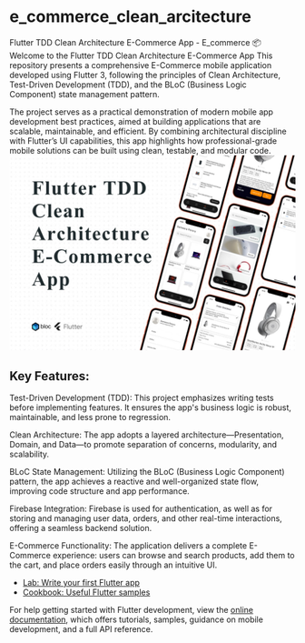 # e_commerce_clean_arcitecture

Flutter TDD Clean Architecture E-Commerce App - E_commerce
📦 Welcome to the Flutter TDD Clean Architecture E-Commerce App
This repository presents a comprehensive E-Commerce mobile application developed using Flutter 3, following the principles of Clean Architecture, Test-Driven Development (TDD), and the BLoC (Business Logic Component) state management pattern.

The project serves as a practical demonstration of modern mobile app development best practices, aimed at building applications that are scalable, maintainable, and efficient. By combining architectural discipline with Flutter’s UI capabilities, this app highlights how professional-grade mobile solutions can be built using clean, testable, and modular code.
[![App Cover](assets/cover/img.png)](https://github.com/your-username/your-repo-name)
## Key Features:

Test-Driven Development (TDD):
This project emphasizes writing tests before implementing features. It ensures the app's business logic is robust, maintainable, and less prone to regression.

Clean Architecture:
The app adopts a layered architecture—Presentation, Domain, and Data—to promote separation of concerns, modularity, and scalability.

BLoC State Management:
Utilizing the BLoC (Business Logic Component) pattern, the app achieves a reactive and well-organized state flow, improving code structure and app performance.

Firebase Integration:
Firebase is used for authentication, as well as for storing and managing user data, orders, and other real-time interactions, offering a seamless backend solution.

E-Commerce Functionality:
The application delivers a complete E-Commerce experience: users can browse and search products, add them to the cart, and place orders easily through an intuitive UI.

- [Lab: Write your first Flutter app](https://docs.flutter.dev/get-started/codelab)
- [Cookbook: Useful Flutter samples](https://docs.flutter.dev/cookbook)

For help getting started with Flutter development, view the
[online documentation](https://docs.flutter.dev/), which offers tutorials,
samples, guidance on mobile development, and a full API reference.
